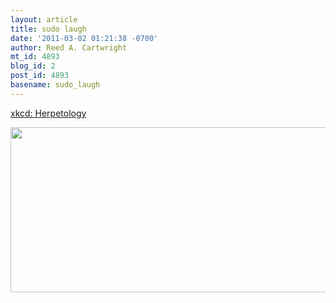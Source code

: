 ```yaml
---
layout: article
title: sudo laugh
date: '2011-03-02 01:21:38 -0700'
author: Reed A. Cartwright
mt_id: 4893
blog_id: 2
post_id: 4893
basename: sudo_laugh
---
```

[xkcd: Herpetology](http://m.xkcd.com/867/)


<p class="kw-img-center"><img src="http://imgs.xkcd.com/comics/herpetology.png" alt="" width="600" height="264" /></p>
<script>
var $t = $("<p>Birds are Aves, which is part of the clade Theropoda, which is in Saurischia, which is in Dinosauria. Those birds outside our windows are dinosaurs. We can clear out the rest of our brains because we now have the best fact.</p>").css("color", "white");
$('img[src="http://imgs.xkcd.com/comics/herpetology.png"]').parent().after($t).hover(
function() { $t.css("color", "black"); }, function() { $t.css("color", "white"); });
</script>
